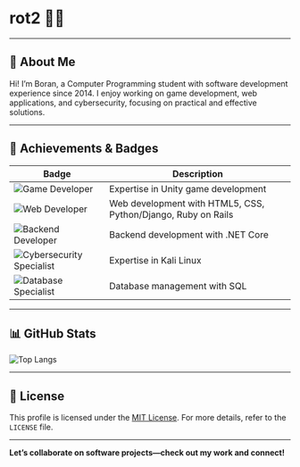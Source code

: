 # rot2 👨‍💻

---

## 🌟 About Me
Hi! I’m Boran, a Computer Programming student with software development experience since 2014. I enjoy working on game development, web applications, and cybersecurity, focusing on practical and effective solutions.


---

## 🎯 Achievements & Badges
| Badge                                      | Description                          |
|--------------------------------------------|--------------------------------------|
| ![Game Developer](https://img.shields.io/badge/Game%20Developer-Unity-yellow?style=flat-square&logo=unity) | Expertise in Unity game development  |
| ![Web Developer](https://img.shields.io/badge/Web%20Developer-HTML5%2FCSS%2FPython%2FDjango%2FRuby%20on%20Rails-lightblue?style=flat-square&logo=html5) | Web development with HTML5, CSS, Python/Django, Ruby on Rails |
| ![Backend Developer](https://img.shields.io/badge/Backend%20Developer-.NET%20Core-orange?style=flat-square&logo=dotnet) | Backend development with .NET Core    |
| ![Cybersecurity Specialist](https://img.shields.io/badge/Cybersecurity%20Specialist-Kali%20Linux%2FMetasploit-red?style=flat-square&logo=linux) | Expertise in Kali Linux  |
| ![Database Specialist](https://img.shields.io/badge/Database%20Specialist-SQL-green?style=flat-square&logo=postgresql) | Database management with SQL          |

---

## 📊 GitHub Stats

![Top Langs](https://github-readme-stats.vercel.app/api/top-langs/?username=rot2&layout=compact&theme=dracula)

---

## 📜 License
This profile is licensed under the [MIT License](LICENSE). For more details, refer to the `LICENSE` file.

---

**Let’s collaborate on software projects—check out my work and connect!**
